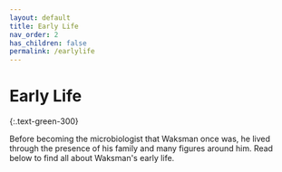 ```yaml
---
layout: default
title: Early Life
nav_order: 2
has_children: false
permalink: /earlylife
---
```


# Early Life
{:.text-green-300} 

Before becoming the microbiologist that Waksman once was, he lived through the presence of his family and many figures around him. Read below to find all about Waksman's early life.
